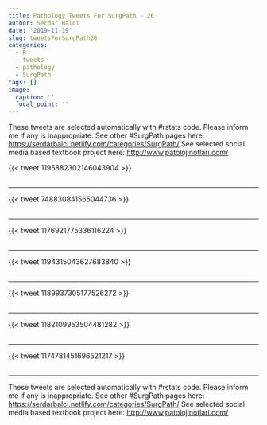 ```yaml
---
title: Pathology Tweets For SurgPath - 26
author: Serdar Balci
date: '2019-11-19'
slug: tweetsForSurgPath26
categories:
  - R
  - tweets
  - pathology
  - SurgPath
tags: []
image:
  caption: ''
  focal_point: ''
---
```



These tweets are selected automatically with #rstats code. Please inform me if any is inappropriate.
See other #SurgPath pages here: https://serdarbalci.netlify.com/categories/SurgPath/ 
See selected social media based textbook project here: http://www.patolojinotlari.com/

{{< tweet 1195882302146043904 >}}
<br>
<br>
<hr>
{{< tweet 748830841565044736 >}}
<br>
<br>
<hr>
{{< tweet 1176921775336116224 >}}
<br>
<br>
<hr>
{{< tweet 1194315043627683840 >}}
<br>
<br>
<hr>
{{< tweet 1189937305177526272 >}}
<br>
<br>
<hr>
{{< tweet 1182109953504481282 >}}
<br>
<br>
<hr>
{{< tweet 1174781451696521217 >}}
<br>
<br>
<hr>


These tweets are selected automatically with #rstats code. Please inform me if any is inappropriate.
See other #SurgPath pages here: https://serdarbalci.netlify.com/categories/SurgPath/ 
See selected social media based textbook project here: http://www.patolojinotlari.com/
